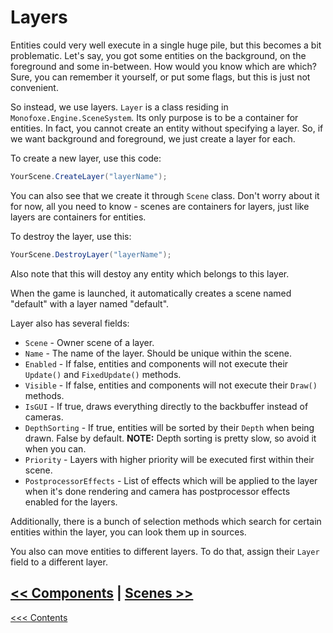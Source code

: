 # Layers

Entities could very well execute in a single huge pile, but this becomes a bit problematic. Let's say, you got some entities on the background, on the foreground and some in-between. How would you know which are which? Sure, you can remember it yourself, or put some flags, but this is just not convenient.

So instead, we use layers. `Layer` is a class residing in `Monofoxe.Engine.SceneSystem`. Its only purpose is to be a container for entities. In fact, you cannot create an entity without specifying a layer. So, if we want background and foreground, we just create a layer for each.

To create a new layer, use this code:

```c#
YourScene.CreateLayer("layerName");
```

You can also see that we create it through `Scene` class. Don't worry about it for now, all you need to know - scenes are containers for layers, just like layers are containers for entities.

To destroy the layer, use this:

```C#
YourScene.DestroyLayer("layerName");
```

Also note that this will destoy any entity which belongs to this layer.

When the game is launched, it automatically creates a scene named "default" with a layer named "default". 

Layer also has several fields:

- `Scene` - Owner scene of a layer.
- `Name` - The name of the layer. Should be unique within the scene.
- `Enabled` - If false, entities and components will not execute their `Update()` and `FixedUpdate()` methods.
- `Visible` - If false, entities and components will not execute their `Draw()` methods.
- `IsGUI` - If true, draws everything directly to the backbuffer instead of cameras.
- `DepthSorting` - If true, entities will be sorted by their `Depth` when being drawn. False by default. **NOTE:** Depth sorting is pretty slow, so avoid it when you can. 
- `Priority` - Layers with higher priority will be executed first within their scene.
- `PostprocessorEffects` - List of effects which will be applied to the layer when it's done rendering and camera has postprocessor effects enabled for the layers.

Additionally, there is a bunch of selection methods which search for certain entities within the layer, you can look them up in sources.

You also can move entities to different layers. To do that, assign their `Layer` field to a different layer.

## [<< Components](../Entities/Components.md) | [Scenes >>](Scenes.md)   

[<<< Contents](../Contents.md)

